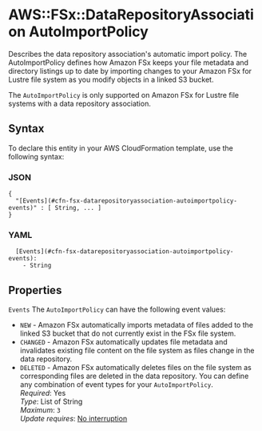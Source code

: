# AWS::FSx::DataRepositoryAssociation AutoImportPolicy<a name="aws-properties-fsx-datarepositoryassociation-autoimportpolicy"></a>

Describes the data repository association's automatic import policy\. The AutoImportPolicy defines how Amazon FSx keeps your file metadata and directory listings up to date by importing changes to your Amazon FSx for Lustre file system as you modify objects in a linked S3 bucket\.

The `AutoImportPolicy` is only supported on Amazon FSx for Lustre file systems with a data repository association\.

## Syntax<a name="aws-properties-fsx-datarepositoryassociation-autoimportpolicy-syntax"></a>

To declare this entity in your AWS CloudFormation template, use the following syntax:

### JSON<a name="aws-properties-fsx-datarepositoryassociation-autoimportpolicy-syntax.json"></a>

```
{
  "[Events](#cfn-fsx-datarepositoryassociation-autoimportpolicy-events)" : [ String, ... ]
}
```

### YAML<a name="aws-properties-fsx-datarepositoryassociation-autoimportpolicy-syntax.yaml"></a>

```
  [Events](#cfn-fsx-datarepositoryassociation-autoimportpolicy-events): 
    - String
```

## Properties<a name="aws-properties-fsx-datarepositoryassociation-autoimportpolicy-properties"></a>

`Events`  <a name="cfn-fsx-datarepositoryassociation-autoimportpolicy-events"></a>
The `AutoImportPolicy` can have the following event values:  
+  `NEW` \- Amazon FSx automatically imports metadata of files added to the linked S3 bucket that do not currently exist in the FSx file system\.
+  `CHANGED` \- Amazon FSx automatically updates file metadata and invalidates existing file content on the file system as files change in the data repository\.
+  `DELETED` \- Amazon FSx automatically deletes files on the file system as corresponding files are deleted in the data repository\.
You can define any combination of event types for your `AutoImportPolicy`\.  
*Required*: Yes  
*Type*: List of String  
*Maximum*: `3`  
*Update requires*: [No interruption](https://docs.aws.amazon.com/AWSCloudFormation/latest/UserGuide/using-cfn-updating-stacks-update-behaviors.html#update-no-interrupt)